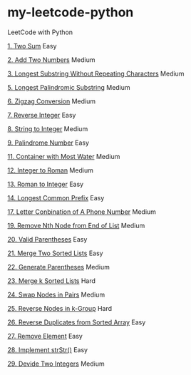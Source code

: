 # my-leetcode-python
LeetCode with Python

[1. Two Sum](http://github.com/jeason353/my-leetcode-python/blob/master/1.Two_Sum.py) Easy

[2. Add Two Numbers](http://github.com/jeason353/my-leetcode-python/blob/master/2.Add_Two_Numbers.py) Medium

[3. Longest Substring Without Repeating Characters](http://github.com/jeason353/my-leetcode-python/blob/master/3.Longest_substring_without_repeating_characters.py) Medium

[5. Longest Palindromic Substring](http://github.com/jeason353/my-leetcode-python/blob/master/5.Longest_Palindromic_Substring.py) Medium

[6. Zigzag Conversion](http://github.com/jeason353/my-leetcode-python/blob/master/6.ZigZag_conversion.py) Medium

[7. Reverse Integer](http://github.com/jeason353/my-leetcode-python/blob/master/7.Reverse_Integer.py) Easy

[8. String to Integer](http://github.com/jeason353/my-leetcode-python/blob/master/8.String_to_Integer.py) Medium

[9. Palindrome Number](http://github.com/jeason353/my-leetcode-python/blob/master/9.Palindrome_Number.py) Easy

[11. Container with Most Water](http://github.com/jeason353/my-leetcode-python/blob/master/11.Container_with_most_water.py) Medium

[12. Integer to Roman](http://github.com/jeason353/my-leetcode-python/blob/master/12.Integer_to_Roman.py) Medium

[13. Roman to Integer](http://github.com/jeason353/my-leetcode-python/blob/master/13.Roman_to_Integer.py) Easy

[14. Longest Common Prefix](http://github.com/jeason353/my-leetcode-python/blob/master/14.Longest_common_prefix.py) Easy

[17. Letter Conbination of A Phone Number](http://github.com/jeason353/my-leetcode-python/blob/master/17.Letter_Conbinations_of_a_phone_number.py) Medium

[19. Remove Nth Node from End of List](http://github.com/jeason353/my-leetcode-python/blob/master/19.Remove_Nth_Node_from_end_of_list.py) Medium

[20. Valid Parentheses](http://github.com/jeason353/my-leetcode-python/blob/master/20.Valid_Parentheses.py) Easy

[21. Merge Two Sorted Lists](http://github.com/jeason353/my-leetcode-python/blob/master/21.Merge_Two_Sorted_Lists.py) Easy

[22. Generate Parentheses](http://github.com/jeason353/my-leetcode-python/blob/master/22.Generate_Parentheses.py) Medium

[23. Merge k Sorted Lists](http://github.com/jeason353/my-leetcode-python/blob/master/23.Merge_k_sorted_lists.py) Hard

[24. Swap Nodes in Pairs](http://github.com/jeason353/my-leetcode-python/blob/master/24.Swap_nodes_in_pairs.py) Medium

[25. Reverse Nodes in k-Group](http://github.com/jeason353/my-leetcode-python/blob/master/25.Reverse_nodes_in_k-Group.py) Hard

[26. Reverse Duplicates from Sorted Array](http://github.com/jeason353/my-leetcode-python/blob/master/26.Remove_duplicates_from_sorted_array.py) Easy

[27. Remove Element](http://github.com/jeason353/my-leetcode-python/blob/master/27.Remove_element.py) Easy

[28. Implement strStr()](http://github.com/jeason353/my-leetcode-python/blob/master/28.Implement_strStr.py) Easy

[29. Devide Two Integers](http://github.com/jeason353/my-leetcode-python/blob/master/29.Devide_two_Integers.py) Medium

